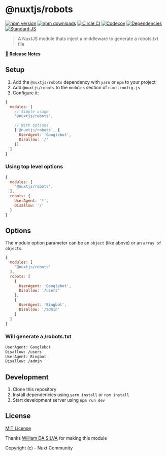 # @nuxtjs/robots

[![npm version][npm-version-src]][npm-version-href]
[![npm downloads][npm-downloads-src]][npm-downloads-href]
[![Circle CI][circle-ci-src]][circle-ci-href]
[![Codecov][codecov-src]][codecov-href]
[![Dependencies][david-dm-src]][david-dm-href]
[![Standard JS][standard-js-src]][standard-js-href]

> A NuxtJS module thats inject a middleware to generate a robots.txt file

[📖 **Release Notes**](./CHANGELOG.md)

## Setup

1. Add the `@nuxtjs/robots` dependency with `yarn` or `npm` to your project
2. Add `@nuxtjs/robots` to the `modules` section of `nuxt.config.js`
3. Configure it:

```js
{
  modules: [
    // Simple usage
    '@nuxtjs/robots',

    // With options
    ['@nuxtjs/robots', {
      UserAgent: 'Googlebot',
      Disallow: '/'
    }],
  ]
}
```

### Using top level options

```js
{
  modules: [
    '@nuxtjs/robots',
  ],
  robots: {
    UserAgent: '*',
    Disallow: '/'
  }
}
```

## Options

The module option parameter can be an `object` (like above) or an `array of objects`.

```js
{
  modules: [
    '@nuxtjs/robots'
  ],
  robots: [
    {
      UserAgent: 'Googlebot',
      Disallow: '/users'
    },
    {
      UserAgent: 'Bingbot',
      Disallow: '/admin'
    }
  ]
}
```

### Will generate a /robots.txt

```bash
UserAgent: Googlebot
Disallow: /users
UserAgent: Bingbot
Disallow: /admin
```

## Development

1. Clone this repository
2. Install dependencies using `yarn install` or `npm install`
3. Start development server using `npm run dev`

## License

[MIT License](./LICENSE)

Thanks [William DA SILVA](https://github.com/WilliamDASILVA) for making this module

Copyright (c) - Nuxt Community

<!-- Badges -->
[npm-version-src]: https://img.shields.io/npm/dt/@nuxtjs/robots.svg?style=flat-square
[npm-version-href]: https://npmjs.com/package/@nuxtjs/robots
[npm-downloads-src]: https://img.shields.io/npm/v/@nuxtjs/robots/latest.svg?style=flat-square
[npm-downloads-href]: https://npmjs.com/package/@nuxtjs/robots
[circle-ci-src]: https://img.shields.io/circleci/project/github/nuxt-community/robots-module.svg?style=flat-square
[circle-ci-href]: https://circleci.com/gh/nuxt-community/robots-module
[codecov-src]: https://img.shields.io/codecov/c/github/nuxt-community/robots-module.svg?style=flat-square
[codecov-href]: https://codecov.io/gh/nuxt-community/robots-module
[david-dm-src]: https://david-dm.org/nuxt-community/robots-module/status.svg?style=flat-square
[david-dm-href]: https://david-dm.org/nuxt-community/robots-module
[standard-js-src]: https://img.shields.io/badge/code_style-standard-brightgreen.svg?style=flat-square
[standard-js-href]: https://standardjs.com
